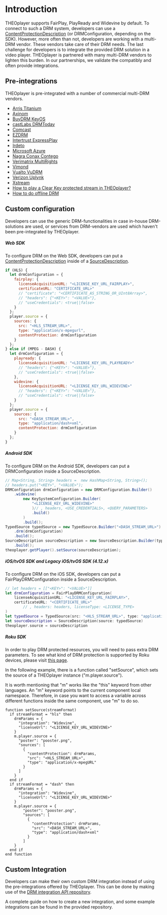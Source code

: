 # Introduction

THEOplayer supports FairPlay, PlayReady and Widevine by default. To connect to such a DRM system, developers can use a [ContentProtectionDescription](pathname:///theoplayer/v8/api-reference/web/interfaces/SourceDescription.html) (or DRMConfiguration, depending on the SDK).
However, more often than not, developers are working with a multi-DRM vendor. These vendors take care of their DRM needs. The last challenge for developers is to integrate the provided DRM solution in a video player.
THEOplayer is partnered with many multi-DRM vendors to lighten this burden. In our partnerships, we validate the compatibly and often provide integrations.

## Pre-integrations

THEOplayer is pre-integrated with a number of commercial multi-DRM vendors.

- [Arris Titanium](../../how-to-guides/04-drm/01-arris-titanium.md)
- [Axinom](../../how-to-guides/04-drm/02-axinom.md)
- [BuyDRM KeyOS](../../how-to-guides/04-drm/01-buydrm-keyos/00-introduction.md)
- [castLabs DRMToday](../../how-to-guides/04-drm/02-castlabs-drmtoday/00-introduction.md)
- [Comcast](../../how-to-guides/04-drm/03-comcast.md)
- [EZDRM](../../how-to-guides/04-drm/04-ezdrm.md)
- [Intertrust ExpressPlay](../../how-to-guides/04-drm/05-intertrust-expressplay.md)
- [Irdeto](../../how-to-guides/04-drm/06-irdeto.md)
- [Microsoft Azure](../../how-to-guides/04-drm/07-microsoft-azure.md)
- [Nagra Conax Contego](../../how-to-guides/04-drm/08-nagra-conax-contego.md)
- [Verimatrix MultiRights](../../how-to-guides/04-drm/09-verimatrix-multirights.md)
- [Vimond](../../how-to-guides/04-drm/10-vimond.md)
- [Vualto VuDRM](../../how-to-guides/04-drm/11-vualto-vudrm.md)
- [Verizon Uplynk](../../how-to-guides/04-drm/12-verizon-uplynk.md)
- [Xstream](../../how-to-guides/04-drm/13-xstream.md)
- [How to play a Clear Key protected stream in THEOplayer?](../../how-to-guides/04-drm/14-how-to-play-clear-key-protected-stream.md)
- [How to do offline DRM](../../how-to-guides/04-drm/03-how-to-do-offline-drm/00-introduction.md)

## Custom configuration

Developers can use the generic DRM-functionalities in case in-house DRM-solutions are used, or services from DRM-vendors are used which haven't been pre-integrated by THEOplayer.

##### Web SDK

To configure DRM on the Web SDK, developers can put a [ContentProtectionDescription](pathname:///theoplayer/v8/api-reference/web/interfaces/SourceDescription.html#sources) inside of a [SourceDescription](pathname:///theoplayer/v8/api-reference/web/interfaces/SourceDescription.html).

```js
if (HLS) {
  let drmConfiguration = {
    fairplay: {
      licenseAcquisitionURL: "<LICENSE_KEY_URL_FAIRPLAY>",
      certificateURL: "CERTIFICATE_URL>"
      // "certificate": "<CERTIFICATE_AS_STRING_OR_UInt8Array>",
      // "headers": {"<KEY>": "<VALUE>"},
      // "useCredentials": <true||false>
    }
  };
  player.source = {
    sources: {
      src: "<HLS_STREAM_URL>",
      type: "application/x-mpegurl",
      contentProtection: drmConfiguration
    }
  };
} else if (MPEG - DASH) {
  let drmConfiguration = {
    playready: {
      licenseAcquisitionURL: "<LICENSE_KEY_URL_PLAYREADY>"
      // "headers": {"<KEY>": "<VALUE>"},
      // "useCredentials": <true||false>
    },
    widevine: {
      licenseAcquisitionURL: "<LICENSE_KEY_URL_WIDEVINE>"
      // "headers": {"<KEY>": "<VALUE>"},
      // "useCredentials": <true||false>
    }
  };
  player.source = {
    sources: {
      src: "<DASH_STREAM_URL>",
      type: "application/dash+xml",
      contentProtection: drmConfiguration
    }
  };
}
```

##### Android SDK

To configure DRM on the Android SDK, developers can put a DRMConfiguration inside a SourceDescription.

```java
// Map<String, String> headers =  new HashMap<String, String>();
// headers.put("<KEY>", "<VALUE>");
DRMConfiguration drmConfiguration = new DRMConfiguration.Builder()
    .widevine(
        new KeySystemConfiguration.Builder(
            "<LICENSE_KEY_URL_WIDEVINE>"
            )// , headers, <USE_CREDENTIALS>, <QUERY_PARAMETERS>
            .build()
        )
        .build();
TypedSource typedSource = new TypedSource.Builder("<DASH_STREAM_URL>")
    .drm(drmConfiguration)
    .build();
SourceDescription sourceDescription = new SourceDescription.Builder(typedSource)
    .build();
theoplayer.getPlayer().setSource(sourceDescription);
```

##### iOS/tvOS SDK and Legacy iOS/tvOS SDK (4.12.x)

To configure DRM on the iOS SDK, developers can put a FairPlayDRMConfiguration inside a SourceDescription.

```swift
// let headers = [["<KEY>": "<VALUE>"]]
let drmConfiguration = FairPlayDRMConfiguration(
    licenseAcquisitionURL: "<LICENSE_KEY_URL_FAIRPLAY>",
    certificateURL: "<CERTIFICATE_URL>"
        // , headers: headers, licenseType: <LICENSE_TYPE>
)
let typedSource = TypedSource(src: "<HLS_STREAM_URL>", type: "application/x-mpegurl", drm: drmConfiguration)
let sourceDescription = SourceDescription(source: typedSource)
theoplayer.source = sourceDescription
```

##### Roku SDK

In order to play DRM protected resources, you will need to pass extra DRM parameters. To see what kind of DRM protection is supported by Roku devices, please visit [this page](https://developer.roku.com/en-gb/docs/specs/media/content-protection.md).

In the following example, there is a function called "setSource", which sets the source of a THEOplayer instance ("m.player.source").

It is worth mentioning that "m" works like the "this" keyword from other languages. An "m" keyword points to the current component local namespace. Therefore, in case you want to access a variable across different functions inside the same component, use "m" to do so.

```brightscript
function setSource(streamFormat)
  if streamFormat = "hls" then
    drmParams = {
      "integration": "Widevine",
      "licenseUrl": "<LICENSE_KEY_URL_WIDEVINE>"
    }
    m.player.source = {
      "poster": "pooster.png",
      "sources": [
        {
          "contentProtection": drmParams,
          "src": "<HLS_STREAM_URL>",
          "type": "application/x-mpegURL"
        }
      ]
	}
  end if
  if streamFormat = "dash" then
    drmParams = {
      "integration": "Widevine",
      "licenseUrl": "<LICENSE_KEY_URL_WIDEVINE>"
    }
    m.player.source = {
        "poster": "pooster.png",
        "sources": [
          {
            "contentProtection": drmParams,
            "src": "<DASH_STREAM_URL>",
            "type": "application/dash+xml"
          }
        ]
    }
  end if
end function
```

## Custom Integration

Developers can make their own custom DRM integration instead of using the pre-integrations offered by THEOplayer.
This can be done by making use of the [DRM integration API repository](https://github.com/THEOplayer/samples-drm-integration).

A complete guide on how to create a new integration, and some example integrations can be found in the provided repository.
